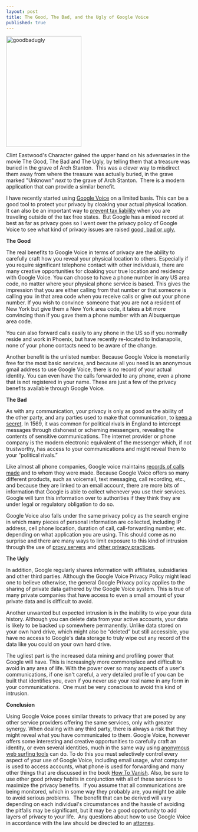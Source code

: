 ```yaml
---
layout: post
title: The Good, The Bad, and the Ugly of Google Voice
published: true
---
```

<p><!-- 		@page { size: 8.5in 11in; margin: 0.79in } 		P { margin-bottom: 0.08in } --></p>
<p style="margin-bottom: 0in;"><img class="aligncenter size-medium wp-image-413" title="goodbadugly" src="{{ site.baseurl }}/images/goodbadugly-204x300.jpg" alt="goodbadugly" width="204" height="300" /></p>
<p style="margin-bottom: 0in;">Clint Eastwood's Character gained the upper hand on his adversaries in the movie The Good, The Bad and The Ugly, by telling them that a treasure was buried in the grave of Arch Stanton.  This was a clever way to misdirect them away from where the treasure was actually buried, in the grave marked "Unknown" <em>next</em> to the grave of Arch Stanton.  There is a modern application that can provide a similar benefit.</p>
<p style="margin-bottom: 0in;">I have recently started using <a id="aptureLink_RVKaiSjUYd" href="http://www.youtube.com/watch?v=m4Q9MJdT5Ds">Google Voice</a> on a limited basis.  This can be a good tool to protect your privacy by cloaking your actual physical location.  It can also be an important way to <a href="http://www.howtovanish.com/taxdomicile">prevent tax liability</a> when you are traveling outside of the tax free states.  But Google has a mixed record at best as far as privacy goes so I went over the privacy policy of Google Voice to see what kind of privacy issues are raised <a title="Good Bad Ugly" href="http://www.howtovanish.com/GoodBadUglyDVD" target="_blank">good, bad or ugly.</a></p>
<p style="margin-bottom: 0in;">
<p style="margin-bottom: 0in;"><strong>The Good</strong></p>
<p style="margin-bottom: 0in;">
<p style="margin-bottom: 0in;">The real benefits to Google Voice in terms of privacy are the ability to carefully craft how you reveal your physical location to others.  Especially if you require significant telephone contact with other individuals, there are many creative opportunities for cloaking your true location and residency with Google Voice.  You can choose to have a phone number in any US area code, no matter where your physical phone service is based.  This gives the impression that you are either calling from that number or that someone is calling you  in that area code when you receive calls or give out your phone number.  If you wish to convince  someone that you are not a resident of New York but give them a New York area code, it takes a bit more convincing than if you gave them a phone number with an Albuquerque area code.</p>
<p style="margin-bottom: 0in;">
<p style="margin-bottom: 0in;">You can also forward calls easily to any phone in the US so if you normally reside and work in Phoenix, but have recently re-located to Indianapolis, none of your phone contacts need to be aware of the change.</p>
<p style="margin-bottom: 0in;">
<p style="margin-bottom: 0in;">Another benefit is the unlisted number.  Because Google Voice is monetarily free for the most basic services, and because all you need is an anonymous gmail address to use Google Voice, there is no record of your actual identity.  You can even have the calls forwarded to any phone, even a phone that is not registered in your name.  These are just a few of the privacy benefits available through Google Voice.</p>
<p style="margin-bottom: 0in;">
<p style="margin-bottom: 0in;"><strong>The Bad</strong></p>
<p style="margin-bottom: 0in;">
<p style="margin-bottom: 0in;">As with any communication, your privacy is only as good as the ability of the other party, and any parties used to make that communication, to <a title="Recorded Phone Call" href="http://www.howtovanish.com/2009/09/are-your-phone-conversations-recorded/" target="_blank">keep a secret</a>.  In 1569, it was common for political rivals in England to intercept messages through dishonest or scheming messengers, revealing the contents of sensitive communications.  The internet provider or phone company is the modern electronic equivalent of the messenger which, if not trustworthy, has access to your communications and might reveal them to your “political rivals.”</p>
<p style="margin-bottom: 0in;">
<p style="margin-bottom: 0in;">Like almost all phone companies, Google voice maintains <a title="Phone Call Register" href="http://www.howtovanish.com/2009/08/who-have-you-been-talking-to/" target="_blank">records of calls made</a> and to whom they were made.  Because Google Voice offers so many different products, such as voicemail, text messaging, call recording, etc., and because they are linked to an email account, there are more bits of information that Google is able to collect whenever you use their services.  Google will turn this information over to authorities if they think they are under legal or regulatory obligation to do so.</p>
<p style="margin-bottom: 0in;">
<p style="margin-bottom: 0in;">Google Voice also falls under the same privacy policy as the search engine in which many pieces of personal information are collected, including IP address, cell phone location, duration of call, call-forwarding number, etc. depending on what application you are using.  This should come as no surprise and there are many ways to limit exposure to this kind of intrusion through the use of <a title="Proxy Servers" href="http://www.howtovanish.com/2009/08/anonymous-web-surfing/" target="_blank">proxy servers</a> and <a title="Location Independent" href="http://www.runtogold.com/get-a-ghost-address/" target="_blank">other privacy practices</a>.</p>
<p style="margin-bottom: 0in;">
<p style="margin-bottom: 0in;"><strong>The Ugly</strong></p>
<p style="margin-bottom: 0in;">
<p style="margin-bottom: 0in;">In addition, Google regularly shares information with affiliates, subsidiaries and other third parties.  Although the Google Voice Privacy Policy might lead one to believe otherwise, the general Google Privacy policy applies to the sharing of private data gathered by the Google Voice system.  This is true of many private companies that have access to even a small amount of your private data and is difficult to avoid.</p>
<p style="margin-bottom: 0in;">
<p style="margin-bottom: 0in;">Another unwanted but expected intrusion is in the inability to wipe your data history.   Although you can delete data from your active accounts, your data is likely to be backed up somewhere permanently.  Unlike data stored on your own hard drive, which might also be “deleted” but still accessible, you have no access to Google's data storage to truly wipe out any record of the data like you could on your  own hard drive.</p>
<p style="margin-bottom: 0in;">
<p style="margin-bottom: 0in;">The ugliest part is the increased data mining and profiling power that Google will have. This is increasingly more commonplace and difficult to avoid in any area of life. With the power over so many aspects of a user's communications, if one isn't careful, a very detailed profile of you can be built that identifies you, even if you never use your real name in any form in your communications.  One must be very conscious to avoid this kind of intrusion.</p>
<p style="margin-bottom: 0in;">
<p style="margin-bottom: 0in;"><strong>Conclusion</strong></p>
<p style="margin-bottom: 0in;">
<p style="margin-bottom: 0in;">Using Google Voice poses similar threats to privacy that are posed by any other service providers offering the same services, only with greater synergy.  When dealing with any third party, there is always a risk that they might reveal what you have communicated to them.  Google Voice, however offers some interesting and creative opportunities to carefully craft an identity, or even several  identities, much in the same way using <a href="http://www.howtovanish.com/IdentityCloaker">anonymous web surfing tools</a> can do.  To do this you must selectively control every aspect of your use of Google Voice, including email usage, what computer is used to access accounts, what phone is used for forwarding and many other things that are discussed in the book <a href="http://www.howtovanish.com/HTVBook">How To Vanish</a>.  Also, be sure to use other good privacy habits in conjunction with all of these services to maximize the privacy benefits.   If you assume that all communications are being monitored, which in some way they probably are, you might be able to avoid serious problems.  The benefit that can be derived will vary depending on each individual's circumstances and the hassle of avoiding the pitfalls may be significant, but it may be a good  opportunity to add layers of privacy to your life.  Any questions about how to use Google Voice in accordance with the law should be directed to an <a title="attorney" href="http://www.billroundsjd.com" target="_blank">attorney</a>.</p>
<p style="margin-bottom: 0in;">
<p style="margin-bottom: 0in;">
